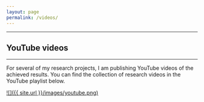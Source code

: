 ```yaml
---
layout: page
permalink: /videos/
---
```


----------------------------------------------------------------

## YouTube videos	

----------------------------------------------------------------

For several of my research projects, I am publishing YouTube videos of the achieved results. You can find the collection of research videos in the YouTube playlist below.

[![]({{ site.url }}/images/youtube.png)](https://www.youtube.com/watch?v=SHvSXtKTKj0&list=PLV0pxSoXQffX80vA2zpugJB9fD7iaz3Nj "StevenPuttemans Computer Vision Videos")


